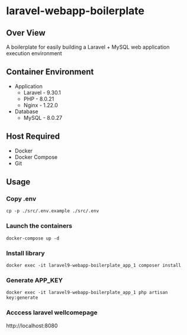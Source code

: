 # laravel-webapp-boilerplate
## Over View
A boilerplate for easily building a Laravel + MySQL web application execution environment

## Container Environment
- Application  
    - Laravel - 9.30.1  
    - PHP - 8.0.21  
    - Nginx - 1.22.0  
- Database
    - MySQL - 8.0.27  

## Host Required
- Docker
- Docker Compose  
- Git  

## Usage
### Copy .env
    cp -p ./src/.env.example ./src/.env

### Launch the containers
    docker-compose up -d

### Install library
    docker exec -it laravel9-webapp-boilerplate_app_1 composer install

### Generate APP_KEY
    docker exec -it laravel9-webapp-boilerplate_app_1 php artisan key:generate

### Acccess laravel wellcomepage
http://localhost:8080
